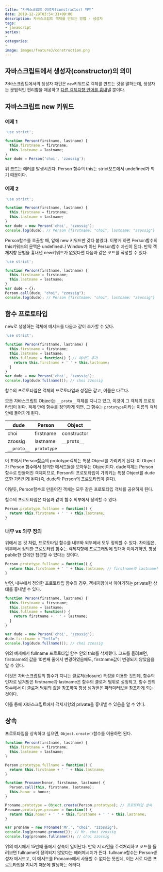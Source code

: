 ```yaml
---
title: "자바스크립트 생성자(constructor) 패턴"
date: 2019-12-29T03:54:31+09:00
description: 자바스크립트 객체를 만드는 방법 - 생성자
tags:
- javascript
series:
-
categories:
-
image: images/feature3/construction.png
---
```


## 자바스크립트에서 생성자(constructor)의 의미

자바스크립트에서의 생성자 패턴은 `new`키워드로 객체를 만드는 것을 말하는데, 생성자는 문법적인 편리함을 제공하고 <U>다른 객체지향 언어를 흉내</U>낼 뿐이다.

## 자바스크립트 new 키워드

### 예제 1

```javascript
'use strict';

function Person(firstname, lastname) {
  this.firstname = firstname;
  this.lastname = lastname;
}
var dude = Person('choi', 'zzossig');
```

위 코드는 에러를 발생시킨다. Person 함수의 this는 strict모드에서 undefined가 되기 때문이다.

### 예제 2

```javascript
'use strict';

function Person(firstname, lastname) {
  this.firstname = firstname;
  this.lastname = lastname;
}
var dude = new Person('choi', 'zzossig');
console.log(dude); // Person {firstname: "choi", lastname: "zzossig"}
```

Person함수를 호출할 때, 앞에 new 키워드만 갖다 붙였다. 이렇게 하면 Person함수의 this키워드의 문맥은 undefined나 Window가 아닌 Person함수 자신이 된다. 만약 객체지향 문법을 흉내낸 new키워드가 없었다면 다음과 같은 코드를 작성할 수 있다.

```javascript
'use strict';

function Person(firstname, lastname) {
  this.firstname = firstname;
  this.lastname = lastname;
}
var dude = {};
Person.call(dude, "choi", "zzossig");
console.log(dude); // Person {firstname: "choi", lastname: "zzossig"}
```

## 함수 프로토타입

new로 생성하는 객체에 메서드를 다음과 같이 추가할 수 있다.

```javascript
'use strict';

function Person(firstname, lastname) {
  this.firstname = firstname;
  this.lastname = lastname;
  this.fullname = function() { // 메서드 추가
    return this.firstname + ' ' + this.lastname;
  }
}
var dude = new Person('choi', 'zzossig');
console.log(dude.fullname()); // choi zzossig
```

함수의 프로토타입은 객체의 프로토타입과 성질은 같고, 이름은 다르다.

모든 자바스크립트 Object는 `__proto__`객체를 지니고 있고, 이것이 그 객체의 프로토타입이 된다. 객체 안에 함수를 정의하게 되면, 그 함수는 `prototype`이라는 이름의 객체 안에 들어가게 된다.

|  dude 	|  Person 	|  Object 	|
|---	|---	|---	|
|  choi 	|  firstname 	|  constructor 	|
|  zzossig 	|  lastname 	|  `__proto__` 	|
|  `__proto__` 	|  `prototype` 	|   	|

이 표에서 Person<U>함수</U>의 prototype객체는 특정 Object를 가리키게 된다. 이 Object가 Person 함수에서 정의한 메서드들을 모아두는 Object이다. dude객체는 Person 함수로 만들어진 객체이므로, Person의 프로토타입이 가리키는 특정 Object를 dude또한 가리키게 된다(즉, dude와 Person의 프로토타입이 같다).

이렇듯, Person함수로 만들어진 객체는 모두 같은 프로토타입 객체를 공유하게 된다.

함수의 프로토타입은 다음과 같이 함수 외부에서 정의할 수 있다.

```javascript
Person.prototype.fullname = function() {
  return this.firstname + ' ' + this.lastname;
}
```

### 내부 vs 외부 정의

위에서 본 것 처럼, 프로토타입 함수를 내부와 외부에서 모두 정의할 수 있다. 차이점은, 외부에서 정의한 프로토타입 함수는 객체지향에 프로그래밍에 빗대어 이야기하면, 항상 public한 값에만 접근할 수 있다는 것이다.

```javascript
Person.prototype.fullname = function() {
  return this.firstname + ' ' + this.lastname; // firstname과 lastname은 소위 public
}
```

반면, 내부에서 정의한 프로토타입 함수의 경우, 객체지향에서 이야기하는 private한 상태를 흉내낼 수 있다.

```javascript
function Person(firstname, lastname) {
  this.firstname = firstname;
  this.lastname = lastname;
  this.fullname = function() {
    return firstname + ' ' + lastname;
  }
}

var dude = new Person('choi', 'zzossig');
dude.firstname = "hello";
console.log(dude.fullname()); // choi zzossig
```

위의 예제에서 fullname 프로토타입 함수 안의 this를 삭제했다. 코드를 돌려보면, firstname의 값을 10번째 줄에서 변경하였음에도, firstname값이 변경되지 않았음을 알 수 있다. 

이것은 자바스크립트의 함수가 지니는 클로저(closure) 특성을 이용한 것인데, 함수의 인자로 넘겨받은 firstname과 lastname은 함수의 클로저 범위로 설정되고, 함수 안의 함수에서 이 클로저 범위의 값을 참조하여 항상 넘겨받은 파라미터값을 참조하게 되는 것이다.

이를 통해 자바스크립트에서 객체지향의 private을 흉내낼 수 있음을 알 수 있다.

## 상속

프로토타입을 상속하고 싶으면, `Object.create()`함수를 이용하면 된다.

```javascript
function Person(firstname, lastname) {
  this.firstname = firstname;
  this.lastname = lastname;
}

Person.prototype.fullname = function() {
  return this.firstname + ' ' + this.lastname;
}

function Proname(honor, firstname, lastname) {
  Person.call(this, firstname, lastname);
  this.honor = honor;  
}

Proname.prototype = Object.create(Person.prototype); // 프로토타입 상속
Proname.prototype.proname = function() {
  return this.honor + ' ' + this.firstname + ' ' + this.lastname;
}

var proname = new Proname('Mr.', "choi", "zzossig");
console.log(proname.proname()); // Mr. choi zzossig
console.log(proname.fullname()); // choi zzossig
```

위의 예시에서 15번째 줄에서 상속이 일어난다. 만약 저 라인을 주석처리하고 코드를 돌려보면 fullname이 정의되지 않았다는 에러메시지가 뜬다. fullname함수는 Person생성자 메서드고, 이 메서드를 Proname에서 사용할 수 없다는 뜻인데, 이는 서로 다른 프로토타입을 지니기 때문에 발생하는 에러다.
